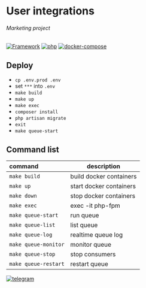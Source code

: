 # User integrations

###### Marketing project

[![Framework](https://img.shields.io/badge/Lumen-%5E7.0-orange)](https://lumen.laravel.com/docs/9.x)
[![php](https://img.shields.io/badge/php-%5E7.2.5-blue)](https://www.php.net/ChangeLog-7.php#PHP_7_2)
[![docker-compose](https://img.shields.io/badge/docker--compose-3.7-yellow)](https://docs.docker.com/compose/compose-file/compose-versioning/)

## Deploy

* `cp .env.prod .env`
* set `***` into `.env`
* `make build`
* `make up`
* `make exec`
* `composer install`
* `php artisan migrate`
* `exit`
* `make queue-start`

## Command list

| command              | description             |
|:---------------------|-------------------------|
| `make build`         | build docker containers |
| `make up`            | start docker containers |
| `make down`          | stop docker containers  |
| `make exec`          | exec -it php-fpm        |
| `make queue-start`   | run queue               |
| `make queue-list`    | list queue              |
| `make queue-log`     | realtime queue log      |
| `make queue-monitor` | monitor queue           |
| `make queue-stop`    | stop consumers          |
| `make queue-restart` | restart queue           |

[![telegram](https://img.shields.io/badge/contact-@bilovol-blue)](https://t.me/genia_b)
